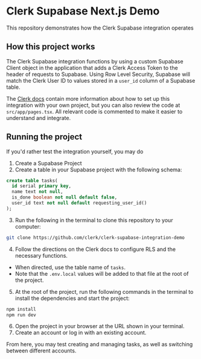 # Clerk Supabase Next.js Demo

This repository demonstrates how the Clerk Supabase integration operates

## How this project works

The Clerk Supabase integration functions by using a custom Supabase Client object in the application that adds a Clerk Access Token to the header of requests to Supabase. Using Row Level Security, Supabase will match the Clerk User ID to values stored in a `user_id` column of a Supabase table.

The [Clerk docs](https://clerk.com/docs/integrations/databases/supabase) contain more information about how to set up this integration with your own project, but you can also review the code at `src/app/pages.tsx`. All relevant code is commented to make it easier to understand and integrate.

## Running the project

If you'd rather test the integration yourself, you may do

1. Create a Supabase Project
2. Create a table in your Supabase project with the following schema:
```sql
create table tasks(
  id serial primary key,
  name text not null,
  is_done boolean not null default false,
  user_id text not null default requesting_user_id()
);
```
3. Run the following in the terminal to clone this repository to your computer:
```bash
git clone https://github.com/clerk/clerk-supabase-integration-demo
```
4.  Follow the directions on the Clerk docs to configure RLS and the necessary functions.
  - When directed, use the table name of `tasks`.
  - Note that the `.env.local` values will be added to that file at the root of the project.
5.  At the root of the project, run the following commands in the terminal to install the dependencies and start the project:
```bash
npm install
npm run dev
```
6. Open the project in your browser at the URL shown in your terminal.
7. Create an account or log in with an existing account.

From here, you may test creating and managing tasks, as well as switching between different accounts.

